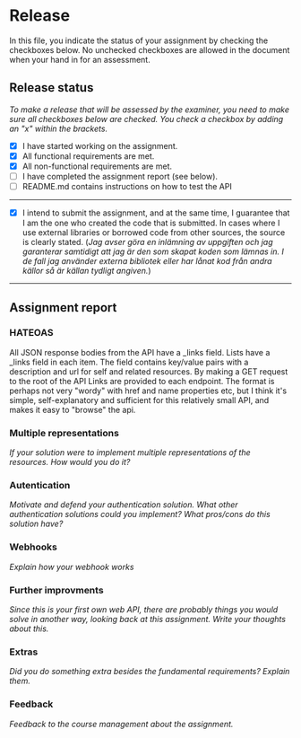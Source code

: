 # Release

In this file, you indicate the status of your assignment by checking the checkboxes below. No unchecked checkboxes are allowed in the document when your hand in for an assessment.

## Release status

_To make a release that will be assessed by the examiner, you need to make sure all checkboxes below are checked. You check a checkbox by adding an "x" within the brackets._

- [x] I have started working on the assignment.
- [x] All functional requirements are met.
- [x] All non-functional requirements are met.
- [ ] I have completed the assignment report (see below).
- [ ] README.md contains instructions on how to test the API

---

- [x] I intend to submit the assignment, and at the same time, I guarantee that I am the one who created the code that is submitted. In cases where I use external libraries or borrowed code from other sources, the source is clearly stated.
      (_Jag avser göra en inlämning av uppgiften och jag garanterar samtidigt att jag är den som skapat koden som lämnas in. I de fall jag använder externa bibliotek eller har lånat kod från andra källor så är källan tydligt angiven._)

---

## Assignment report

### HATEOAS

All JSON response bodies from the API have a \_links field. Lists have a \_links field in each item. The field contains key/value pairs with a description and url for self and related resources. By making a GET request to the root of the API Links are provided to each endpoint. The format is perhaps not very "wordy" with href and name properties etc, but I think it's simple, self-explanatory and sufficient for this relatively small API, and makes it easy to "browse" the api.

### Multiple representations

_If your solution were to implement multiple representations of the resources. How would you do it?_

### Autentication

_Motivate and defend your authentication solution. What other authentication solutions could you implement? What pros/cons do this solution have?_

### Webhooks

_Explain how your webhook works_

### Further improvments

_Since this is your first own web API, there are probably things you would solve in another way, looking back at this assignment. Write your thoughts about this._

### Extras

_Did you do something extra besides the fundamental requirements? Explain them._

### Feedback

_Feedback to the course management about the assignment._
